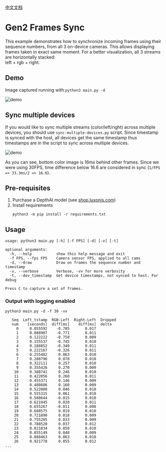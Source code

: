 [中文文档](README.zh-CN.md)

# Gen2 Frames Sync

This example demonstrates how to synchronize incoming frames using their sequence numbers, from all 3 on-device cameras. 
This allows displaying frames taken in exact same moment. For a better visualization, all 3 streams are horizontally stacked:  
left + rgb + right.

## Demo

Image captured running with `python3 main.py -d`

![demo](https://user-images.githubusercontent.com/60824841/125710596-f490d5f5-49c5-41b9-a318-d62046450665.png)


## Sync multiple devices

If you would like to sync multiple streams (color/left/right) across multiple devices, you should use `sync-multiple-devices.py` script.
Since timestamp is synced with the host, all devices get the same timestamp thus timestamps are in the script to sync across multiple devices.

![demo](https://user-images.githubusercontent.com/18037362/130965049-0d315888-1ff4-4455-b5ec-668d33e6f051.png)

As you can see, bottom color image is 16ms behind other frames. Since we were using 30FPS, time difference below 16.6 are considered in sync
(`1/FPS => 33.3ms/2 => 16.6`).

## Pre-requisites

1. Purchase a DepthAI model (see [shop.luxonis.com](https://shop.luxonis.com/))
2. Install requirements
   ```
   python3 -m pip install -r requirements.txt
   ```

## Usage

```
usage: python3 main.py [-h] [-f FPS] [-d] [-v] [-t]

optional arguments:
  -h, --help           show this help message and exit
  -f FPS, --fps FPS    Camera sensor FPS, applied to all cams
  -d, --draw           Draw on frames the sequence number and timestamp
  -v, --verbose        Verbose, -vv for more verbosity
  -t, --dev_timestamp  Get device timestamps, not synced to host. For debug

Press C to capture a set of frames.
```

### Output with logging enabled

`python3 main.py -d -f 30 -vv`

```
   Seq  Left_tstamp  RGB-Left  Right-Left  Dropped
   num    [seconds]  diff[ms]    diff[ms]  delta
     0     0.055592    -0.785       0.017
     1     0.088907    -0.771       0.011
     2     0.122222    -0.758       0.009
     3     0.155537    -0.745       0.010
     4     0.188852    -0.340       0.011
     5     0.222167    -0.326       0.011
     6     0.255482     0.063       0.010
     7     0.288796     0.078       0.010
     8     0.322111     0.257       0.010
     9     0.355426     0.270       0.009
    10     0.388741     0.246       0.010
    11     0.422056     0.260       0.011
    12     0.455371     0.146       0.009
    13     0.488686     0.160       0.009
    14     0.522000     0.046       0.010
    15     0.555315     0.061       0.010
    16     0.588644    -0.015       0.010
    17     0.621945     0.020       0.011
    18     0.655267    -0.011       0.008
    19     0.688575     0.019       0.010
    20     0.721890     0.018       0.009
    21     0.755205     0.033       0.009
    22     0.788520     0.037       0.012
    23     0.821834     0.050       0.010
    24     0.855149     0.048       0.009
    25     0.888463     0.063       0.010
    26     0.921778     0.055       0.012
...
```
